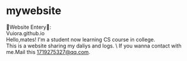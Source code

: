 # mywebsite
🌸Website Entery🌸: \
Vuiora.github.io \
Hello,mates! I'm a student now learning CS course in college. \
This is a website sharing my daliys and logs. \ 
If you wanna contact with me.Mail this 1719275327@qq.com.
